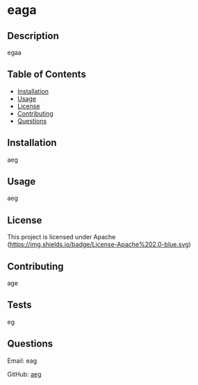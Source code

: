 # eaga
  ## Description
  egaa
  ## Table of Contents
   - [Installation](#Installation)
   - [Usage](#Usage)
   - [License](#License)
   - [Contributing](#Contributing)
   - [Questions](#Questions)  
  ## Installation
  aeg
  ## Usage
  aeg
  ## License
This project is licensed under Apache
  (https://img.shields.io/badge/License-Apache%202.0-blue.svg)
  ## Contributing
  age
  ## Tests
  eg
  ## Questions
  Email: eag

  GitHub: [aeg](https://github.com/aeg/)